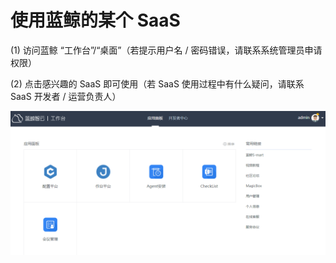 # 使用蓝鲸的某个 SaaS

(1) 访问蓝鲸 “工作台”/“桌面”（若提示用户名 / 密码错误，请联系系统管理员申请权限）

(2) 点击感兴趣的 SaaS 即可使用（若 SaaS 使用过程中有什么疑问，请联系 SaaS 开发者 / 运营负责人）

![](../assets/image060.png)
